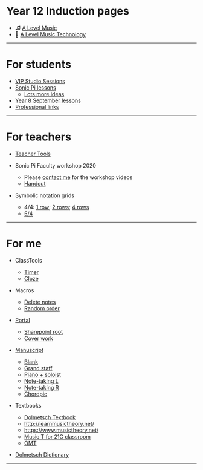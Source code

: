 
<!--

# Learning

* [Sonic Pi resources](http://ereed.gitbook.io)
* [View repo](https://github.com/MrReedSWCHS/mrreedswchs.github.io)

-->

# Year 12 Induction pages

* &#9835; [A Level Music](mu-induction2021/index.html)
* &#x1F3A4; [A Level Music Technology](mt-induction2021/index.html)


<hr>


# For students

* [VIP Studio Sessions](https://swchsmusic.gitbook.io/y8-music/vip-studio-sessions/logging-in)
* [Sonic Pi lessons](https://ereed.gitbook.io/learn-sonic-pi/faq)
	* [Lots more ideas](https://sonic-pi.mehackit.org/exercises/en/01-introduction/01-introduction.html)
* [Year 8 September lessons](https://swchsmusic.gitbook.io/y8-music/)
* [Professional links](links.html)

<hr>

# For teachers

* [Teacher Tools](/teacher-tools)

* Sonic Pi Faculty workshop 2020
	* Please [contact me](mailto:ereed@swchs.net) for the workshop videos
	* [Handout](handout.html)

* Symbolic notation grids
	* 4/4: [1 row](symbolic/symbolic8s.htm); [2 rows](symbolic/symbolic8s_2.htm); [4 rows](symbolic/symbolic8s_4.htm)
	* [5/4](symbolic/symbolic54.htm)


<hr>

# For me

* ClassTools
	* [Timer](https://www.classtools.net/timer/)
	* [Cloze](https://www.classtools.net/cloze/index.php)
* Macros
	* [Delete notes](macros\del_notes.txt)
	* [Random order](macros\shuffle_slides.txt)
* [Portal](https://portal.office.com)
  * [Sharepoint root](https://swchs365.sharepoint.com/sites/MusicDepartment/Shared%20Documents/Forms/AllItems.aspx)
  * [Cover work](https://swchs365.sharepoint.com/sites/SettingCoverforAbsence)
* [Manuscript](https://www.dolmetsch.com/manuscriptpaper.htm)
	* [Blank](https://www.dolmetsch.com/blankmanuscript6portwiderule.pdf)
	* [Grand staff](https://www.dolmetsch.com/blankmanuscriptpiano4large.pdf)
	* [Piano + soloist](http://www.musicsheaf.com/cgi-bin/mspaper?name=blank3x4&type=pdf)
	* [Note-taking L](http://www.musicsheaf.com/cgi-bin/mspaper?name=theoryr12&type=pdf)
	* [Note-taking R](http://www.musicsheaf.com/cgi-bin/mspaper?name=theoryl12&type=pdf)
	* [Chordpic](https://chordpic.com/)

* Textbooks
	* [Dolmetsch Textbook](https://www.dolmetsch.com/theoryintro.htm)
	* <http://learnmusictheory.net/>
	* <https://www.musictheory.net/>
	* [Music T for 21C classroom](https://musictheory.pugetsound.edu/mt21c/ExamplesWithAugmentedSixthChords.html)
	* [OMT](http://openmusictheory.com/contents.html)
	
* [Dolmetsch Dictionary](https://www.dolmetsch.com/theoryindex.htm)

<hr>

